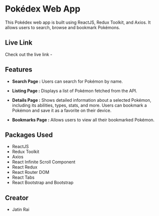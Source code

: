 # Pokédex Web App
This Pokédex web app is built using ReactJS, Redux Toolkit, and Axios. It allows users to search, browse and bookmark Pokémons.

## Live Link
Check out the live link - 
<!-- [https://pokedex-flurn.netlify.app/](https://pokedex-flurn.netlify.app/) -->

## Features

- **Search Page :** Users can search for Pokémon by name.

- **Listing Page :** Displays a list of Pokémon fetched from the API.

- **Details Page :** Shows detailed information about a selected Pokémon, including its abilities, types, stats, and more. Users can bookmark a Pokémon and save it as a favorite on their device.

- **Bookmarks Page :** Allows users to view all their bookmarked Pokémon.


## Packages Used

- ReactJS
- Redux Toolkit
- Axios
- React Infinite Scroll Component
- React Redux
- React Router DOM
- React Tabs
- React Bootstrap and Bootstrap

## Creator

- Jatin Rai


